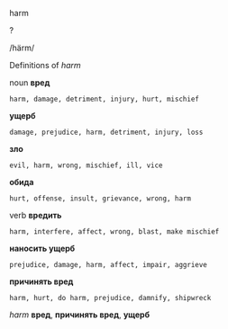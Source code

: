 harm

?

/härm/

Definitions of _harm_

noun
**вред**

    harm, damage, detriment, injury, hurt, mischief
**ущерб**

    damage, prejudice, harm, detriment, injury, loss
**зло**

    evil, harm, wrong, mischief, ill, vice
**обида**

    hurt, offense, insult, grievance, wrong, harm

verb
**вредить**

    harm, interfere, affect, wrong, blast, make mischief
**наносить ущерб**

    prejudice, damage, harm, affect, impair, aggrieve
**причинять вред**

    harm, hurt, do harm, prejudice, damnify, shipwreck

_harm_
**вред**, **причинять вред**, **ущерб**